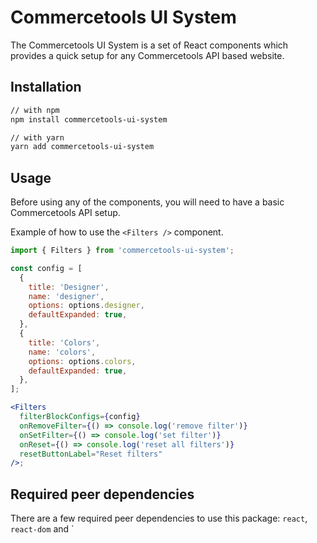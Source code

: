 # Commercetools UI System

The Commercetools UI System is a set of React components which provides a quick setup for any Commercetools API based website.

## Installation

```bash
// with npm
npm install commercetools-ui-system

// with yarn
yarn add commercetools-ui-system
```

## Usage

Before using any of the components, you will need to have a basic Commercetools API setup.

Example of how to use the `<Filters />` component.

```jsx
import { Filters } from 'commercetools-ui-system';

const config = [
  {
    title: 'Designer',
    name: 'designer',
    options: options.designer,
    defaultExpanded: true,
  },
  {
    title: 'Colors',
    name: 'colors',
    options: options.colors,
    defaultExpanded: true,
  },
];

<Filters
  filterBlockConfigs={config}
  onRemoveFilter={() => console.log('remove filter')}
  onSetFilter={() => console.log('set filter')}
  onReset={() => console.log('reset all filters')}
  resetButtonLabel="Reset filters"
/>;
```

## Required peer dependencies

There are a few required peer dependencies to use this package:
`react`, `react-dom` and `
